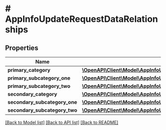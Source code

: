 # # AppInfoUpdateRequestDataRelationships

## Properties

Name | Type | Description | Notes
------------ | ------------- | ------------- | -------------
**primary_category** | [**\OpenAPI\Client\Model\AppInfoUpdateRequestDataRelationshipsPrimaryCategory**](AppInfoUpdateRequestDataRelationshipsPrimaryCategory.md) |  | [optional] 
**primary_subcategory_one** | [**\OpenAPI\Client\Model\AppInfoUpdateRequestDataRelationshipsPrimaryCategory**](AppInfoUpdateRequestDataRelationshipsPrimaryCategory.md) |  | [optional] 
**primary_subcategory_two** | [**\OpenAPI\Client\Model\AppInfoUpdateRequestDataRelationshipsPrimaryCategory**](AppInfoUpdateRequestDataRelationshipsPrimaryCategory.md) |  | [optional] 
**secondary_category** | [**\OpenAPI\Client\Model\AppInfoUpdateRequestDataRelationshipsPrimaryCategory**](AppInfoUpdateRequestDataRelationshipsPrimaryCategory.md) |  | [optional] 
**secondary_subcategory_one** | [**\OpenAPI\Client\Model\AppInfoUpdateRequestDataRelationshipsPrimaryCategory**](AppInfoUpdateRequestDataRelationshipsPrimaryCategory.md) |  | [optional] 
**secondary_subcategory_two** | [**\OpenAPI\Client\Model\AppInfoUpdateRequestDataRelationshipsPrimaryCategory**](AppInfoUpdateRequestDataRelationshipsPrimaryCategory.md) |  | [optional] 

[[Back to Model list]](../../README.md#documentation-for-models) [[Back to API list]](../../README.md#documentation-for-api-endpoints) [[Back to README]](../../README.md)


